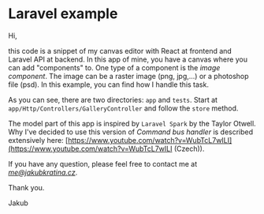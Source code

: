 # Laravel example

Hi,

this code is a snippet of my canvas editor with React at frontend and Laravel API at backend. In this app of mine, you have a canvas where you can add "components" to. One type of a component is the *image component*. The image can be a raster image (png, jpg,...) or a photoshop file (psd). In this example, you can find how I handle this task.

As you can see, there are two directories: `app` and `tests`. Start at `app/Http/Controllers/GalleryController` and follow the `store` method.

The model part of this app is inspired by `Laravel Spark` by the Taylor Otwell. Why I've decided to use this version of *Command bus handler* is described extensively here: [https://www.youtube.com/watch?v=WubTcL7wILI](https://www.youtube.com/watch?v=WubTcL7wILI (Czech)).

If you have any question, please feel free to contact me at *me@jakubkratina.cz*.

Thank you.

Jakub
